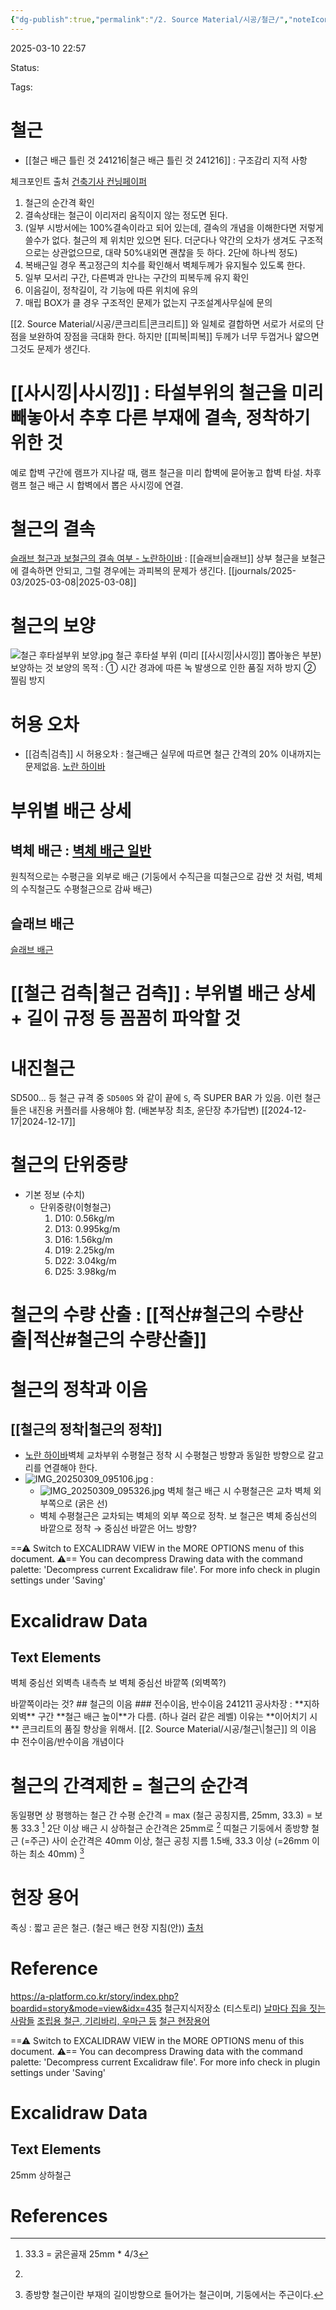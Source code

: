 ```yaml
---
{"dg-publish":true,"permalink":"/2. Source Material/시공/철근/","noteIcon":null}
---
```



2025-03-10 22:57

Status: 

Tags: 

# 철근
- [[철근 배근 틀린 것 241216\|철근 배근 틀린 것 241216]] : 구조감리 지적 사항

체크포인트 출처 [건축기사 컨닝페이퍼](https://blog.naver.com/jsweon/30172009605) 
  1. 철근의 순간격 확인
  2. 결속상태는 철근이 이리저리 움직이지 않는 정도면 된다.
  3. (일부 시방서에는 100%결속이라고 되어 있는데, 결속의 개념을 이해한다면 저렇게 쓸수가 없다. 철근의 제 위치만 있으면 된다. 더군다나 약간의 오차가 생겨도 구조적으로는 상관없으므로, 대략 50%내외면 괜찮을 듯 하다. 2단에 하나씩 정도)
  4. 복배근일 경우 폭고정근의 치수를 확인해서 벽체두께가 유지될수 있도록 한다.
  5. 일부 모서리 구간, 다른벽과 만나는 구간의 피복두께 유지 확인
  6. 이음길이, 정착길이, 각 기능에 따른 위치에 유의
  7. 매립 BOX가 클 경우 구조적인 문제가 없는지 구조설계사무실에 문의

[[2. Source Material/시공/콘크리트\|콘크리트]] 와 일체로 결합하면 서로가 서로의 단점을 보완하여 장점을 극대화 한다. 하지만 [[피복\|피복]] 두께가 너무 두껍거나 얇으면 그것도 문제가 생긴다.

# [[사시낑\|사시낑]] : 타설부위의 철근을 미리 빼놓아서 추후 다른 부재에 결속, 정착하기 위한 것
예로 합벽 구간에 램프가 지나갈 때, 램프 철근을 미리 합벽에 묻어놓고 합벽 타설. 차후 램프 철근 배근 시 합벽에서 뽑은 사시낑에 연결.

# 철근의 결속
[슬래브 철근과 보철근의 결속 여부 - 노란하이바](https://m.blog.naver.com/ggupjil/222366153425?recommendTrackingCode=2) : [[슬래브\|슬래브]] 상부 철근을 보철근에 결속하면 안되고, 그럴 경우에는 과피복의 문제가 생긴다. [[journals/2025-03/2025-03-08\|2025-03-08]] 
# 철근의 보양
![철근 후타설부위 보양.jpg](/img/user/Attachments/%EC%B2%A0%EA%B7%BC%20%ED%9B%84%ED%83%80%EC%84%A4%EB%B6%80%EC%9C%84%20%EB%B3%B4%EC%96%91.jpg)
철근 후타설 부위 (미리 [[사시낑\|사시낑]] 뽑아놓은 부분) 보양하는 것
보양의 목적 : ① 시간 경과에 따른 녹 발생으로 인한 품질 저하 방지 ② 찔림 방지
# 허용 오차
- [[검측\|검측]] 시 허용오차 : 철근배근 실무에 따르면 철근 간격의 20% 이내까지는 문제없음. [노란 하이바](https://m.blog.naver.com/ggupjil/222556495524?recommendTrackingCode=2) 
# 부위별 배근 상세
## 벽체 배근 : [벽체 배근 일반](https://next-rebar.tistory.com/32) 
원칙적으로는 수평근을 외부로 배근
(기둥에서 수직근을 띠철근으로 감싼 것 처럼, 벽체의 수직철근도 수평철근으로 감싸 배근)

## 슬래브 배근
[슬래브 배근](https://next-rebar.tistory.com/30) 

# [[철근 검측\|철근 검측]] : 부위별 배근 상세 + 길이 규정 등 꼼꼼히 파악할 것
# 내진철근
SD500... 등 철근 규격 중 `SD500S` 와 같이 끝에 `S`, 즉 SUPER BAR 가 있음. 이런 철근들은 내진용 커플러를 사용해야 함. (배본부장 최초, 윤단장 추가답변) [[2024-12-17\|2024-12-17]] 

# 철근의 단위중량
- 기본 정보 (수치)
	- 단위중량(이형철근)
	  1. D10: 0.56kg/m
	  2. D13: 0.995kg/m
	  3. D16: 1.56kg/m
	  4. D19: 2.25kg/m
	  5. D22: 3.04kg/m
	  6. D25: 3.98kg/m

# 철근의 수량 산출 : [[적산#철근의 수량산출\|적산#철근의 수량산출]]  

# 철근의 정착과 이음
## [[철근의 정착\|철근의 정착]] 
- [노란 하이바](https://m.blog.naver.com/ggupjil/222480811213?recommendTrackingCode=2)벽체 교차부위 수평철근 정착 시 수평철근 방향과 동일한 방향으로 갈고리를 연결해야 한다. 
- ![IMG_20250309_095106.jpg](/img/user/Attachments/IMG_20250309_095106.jpg) :
	- ![IMG_20250309_095326.jpg](/img/user/Attachments/IMG_20250309_095326.jpg) 벽체 철근 배근 시 수평철근은 교차 벽체 외부쪽으로 (굵은 선)
	- 벽체 수평철근은 교차되는 벽체의 외부 쪽으로 정착. 보 철근은 벽체 중심선의 바깥으로 정착 → 중심선 바깥은 어느 방향? 
<div class="transclusion internal-embed is-loaded"><div class="markdown-embed">




==⚠  Switch to EXCALIDRAW VIEW in the MORE OPTIONS menu of this document. ⚠== You can decompress Drawing data with the command palette: 'Decompress current Excalidraw file'. For more info check in plugin settings under 'Saving'


# Excalidraw Data

## Text Elements
벽체 중심선 
외벽측 
내측측 
보 
벽체 중심선 바깥쪽 (외벽쪽?) 


</div></div>
 바깥쪽이라는 것?
## 철근의 이음
### 전수이음, 반수이음
241211 공사차장 : **지하외벽** 구간 **철근 배근 높이**가 다름. (하나 걸러 같은 레벨) 이유는 **이어치기 시** 콘크리트의 품질 향상을 위해서. [[2. Source Material/시공/철근\|철근]] 의 이음 中 전수이음/반수이음 개념이다

# 철근의 간격제한 = 철근의 순간격
동일평면 상 평행하는 철근 간 수평 순간격 = max (철근 공칭지름, 25mm, 33.3) = 보통 33.3 [^1]
2단 이상 배근 시 상하철근 순간격은 25mm로 [^2]
띠철근 기둥에서 종방향 철근 (=주근) 사이 순간격은 40mm 이상, 철근 공칭 지름 1.5배, 33.3 이상 (=26mm 이하는 최소 40mm) [^3]

# 현장 용어
족싱 : 짧고 곧은 철근. (철근 배근 현장 지침(안)) [출처](https://hubanjeon.tistory.com/207) 
# Reference
https://a-platform.co.kr/story/index.php?boardid=story&mode=view&idx=435
철근지식저장소 (티스토리)
[날마다 집을 짓는 사람들](https://e-depot.kr/499) 
[조립용 철근, 기리바리, 우마근 등](https://next-rebar.tistory.com/46) 
[철근 현장용어](https://blog.naver.com/vj21kr/50097600105) 

[^1]: 33.3 = 굵은골재 25mm * 4/3
[^2]:
<div class="transclusion internal-embed is-loaded"><div class="markdown-embed">




==⚠  Switch to EXCALIDRAW VIEW in the MORE OPTIONS menu of this document. ⚠== You can decompress Drawing data with the command palette: 'Decompress current Excalidraw file'. For more info check in plugin settings under 'Saving'


# Excalidraw Data

## Text Elements
25mm 
상하철근 


</div></div>

[^3]: 종방향 철근이란 부재의 길이방향으로 들어가는 철근이며, 기둥에서는 주근이다.

# References
